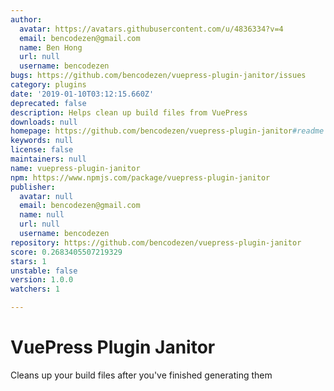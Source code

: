 ```yaml
---
author:
  avatar: https://avatars.githubusercontent.com/u/4836334?v=4
  email: bencodezen@gmail.com
  name: Ben Hong
  url: null
  username: bencodezen
bugs: https://github.com/bencodezen/vuepress-plugin-janitor/issues
category: plugins
date: '2019-01-10T03:12:15.660Z'
deprecated: false
description: Helps clean up build files from VuePress
downloads: null
homepage: https://github.com/bencodezen/vuepress-plugin-janitor#readme
keywords: null
license: false
maintainers: null
name: vuepress-plugin-janitor
npm: https://www.npmjs.com/package/vuepress-plugin-janitor
publisher:
  avatar: null
  email: bencodezen@gmail.com
  name: null
  url: null
  username: bencodezen
repository: https://github.com/bencodezen/vuepress-plugin-janitor
score: 0.2683405507219329
stars: 1
unstable: false
version: 1.0.0
watchers: 1

---
```


# VuePress Plugin Janitor

Cleans up your build files after you've finished generating them
